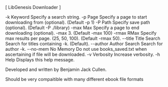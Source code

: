 [  LibGenesis Downloader   ]


-k         Keyword         Specify a search string.
-p         Page            Specify a page to start downloading from (optional). (Default -p 1)
-P         Path            Specify save path (optional). (Default -P ./library)
-max       Max             Specify a page to end downloading (optional). -max 3. (Default -max 100)
-rmax      RMax            Specify max results per page. (25, 50, 100). (Default -rmax 50).
--title    Title Search    Search for titles containing -k. (Default).
--author   Author Search   Search for author -k.
--no-mem   No Memory       Do not use books_saved.txt when ascertaining if file will be downloaded.
-v         Verbosity       Increase verbosity.
-h         Help            Displays this help message.


Developed and written by Benjamin Jack Cullen.



Should be very compaitible with many different ebook file formats
